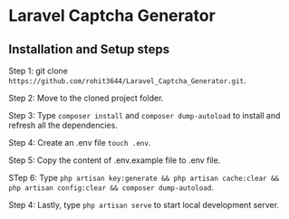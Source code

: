 # Laravel Captcha Generator

## Installation and Setup steps

Step 1: git clone `https://github.com/rohit3644/Laravel_Captcha_Generator.git`.

Step 2: Move to the cloned project folder.

Step 3: Type `composer install` and `composer dump-autoload` to install and refresh all the dependencies.

Step 4: Create an .env file `touch .env`.

Step 5: Copy the content of .env.example file to .env file.

STep 6: Type `php artisan key:generate && php artisan cache:clear && php artisan config:clear && composer dump-autoload`.

Step 4: Lastly, type `php artisan serve` to start local development server.
